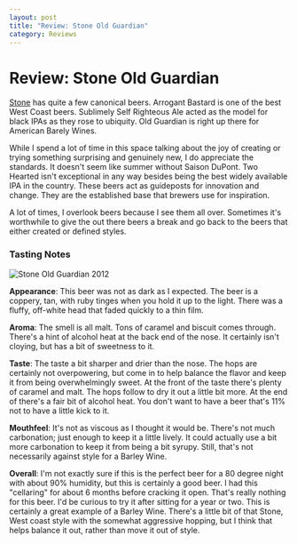 ```yaml
---
layout: post
title: "Review: Stone Old Guardian"
category: Reviews
---
```


Review: Stone Old Guardian
==========================

[Stone](http://www.stonebrew.com/) has quite a few canonical beers. Arrogant Bastard is one of the best West Coast beers. Sublimely Self Righteous Ale acted as the model for black IPAs as they rose to ubiquity. Old Guardian is right up there for American Barely Wines.

While I spend a lot of time in this space talking about the joy of creating or trying something surprising and genuinely new, I do appreciate the standards. It doesn't seem like summer without Saison DuPont. Two Hearted isn't exceptional in any way besides being the best widely available IPA in the country. These beers act as guideposts for innovation and change. They are the established base that brewers use for inspiration.

A lot of times, I overlook beers because I see them all over. Sometimes it's worthwhile to give the out there beers a break and go back to the beers that either created or defined styles.

### Tasting Notes

![Stone Old Guardian 2012](http://25.media.tumblr.com/tumblr_m7flddwNrS1rzr3i9o1_500.jpg "Stone Old Guardian 2012")

**Appearance**: This beer was not as dark as I expected. The beer is a coppery, tan, with ruby tinges when you hold it up to the light. There was a fluffy, off-white head that faded quickly to a thin film.

**Aroma**: The smell is all malt. Tons of caramel and biscuit comes through. There's a hint of alcohol heat at the back end of the nose. It certainly isn't cloying, but has a bit of sweetness to it.

**Taste**: The taste a bit sharper and drier than the nose. The hops are certainly not overpowering, but come in to help balance the flavor and keep it from being overwhelmingly sweet. At the front of the taste there's plenty of caramel and malt. The hops follow to dry it out a little bit more. At the end of there's a fair bit of alcohol heat. You don't want to have a beer that's 11% not to have a little kick to it.

**Mouthfeel**: It's not as viscous as I thought it would be. There's not much carbonation; just enough to keep it a little lively. It could actually use a bit more carbonation to keep it from being a bit syrupy. Still, that's not necessarily against style for a Barley Wine.

**Overall**: I'm not exactly sure if this is the perfect beer for a 80 degree night with about 90% humidity, but this is certainly a good beer. I had this "cellaring" for about 6 months before cracking it open. That's really nothing for this beer. I'd be curious to try it after sitting for a year or two. This is certainly a great example of a Barley Wine. There's a little bit of that Stone, West coast style with the somewhat aggressive hopping, but I think that helps balance it out, rather than move it out of style.
